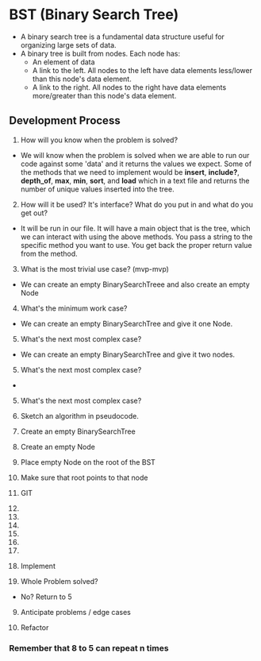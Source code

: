 # BST (Binary Search Tree)

* A binary search tree is a fundamental data structure useful for organizing
  large sets of data.
* A binary tree is built from nodes. Each node has:
  * An element of data
  * A link to the left. All nodes to the left have data elements less/lower
    than this node's data element.
  * A link to the right. All nodes to the right have data elements
    more/greater than this node's data element.

## Development Process

1. How will you know when the problem is solved?
* We will know when the problem is solved when we are able to run our code
  against some 'data' and it returns the values we expect. Some of the methods
  that we need to implement would be **insert**, **include?**, **depth_of**,
  **max**, **min**, **sort**, and **load** which in a text file and returns the
  number of unique values inserted into the tree.

2. How will it be used? It's interface? What do you put in and what do you get
out?
* It will be run in our file. It will have a main object that is the tree, which
  we can interact with using the above methods. You pass a string to the
  specific method you want to use. You get back the proper return value from the
  method.

3. What is the most trivial use case? (mvp-mvp)
* We can create an empty BinarySearchTreee and also create an empty Node

4. What's the minimum work case?
* We can create an empty BinarySearchTree and give it one Node.

5. What's the next most complex case?
* We can create an empty BinarySearchTree and give it two nodes.

5. What's the next most complex case?
*

5. What's the next most complex case?


6. Sketch an algorithm in pseudocode.
  1. Create an empty BinarySearchTree
  2. Create an empty Node
  3. Place empty Node on the root of the BST
  4. Make sure that root points to that node
  5. GIT
  6.
  7.
  7.
  7.
  8.
  9.

7. Implement

8. Whole Problem solved?
  * No? Return to 5

9. Anticipate problems / edge cases

10. Refactor

### Remember that 8 to 5 can repeat n times
